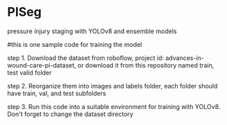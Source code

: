 # PISeg
pressure injury staging with YOLOv8 and ensemble models

#this is one sample code for training the model

step 1. Download the dataset from roboflow, project id: advances-in-wound-care-pi-dataset, or download it from this repository named train, test valid folder

step 2. Reorganize them into images and labels folder, each folder should have train, val, and test subfolders

step 3. Run this code into a suitable environment for training with YOLOv8. Don't forget to change the dataset directory
